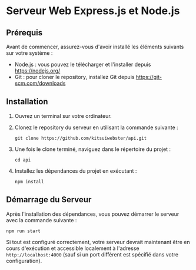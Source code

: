 # Serveur Web Express.js et Node.js

## Prérequis

Avant de commencer, assurez-vous d'avoir installé les éléments suivants sur votre système :

- Node.js : vous pouvez le télécharger et l'installer depuis https://nodejs.org/
- Git : pour cloner le repository, installez Git depuis https://git-scm.com/downloads

## Installation

1. Ouvrez un terminal sur votre ordinateur.
2. Clonez le repository du serveur en utilisant la commande suivante :

    `git clone https://github.com/kitsuiwebster/api.git`

3. Une fois le clone terminé, naviguez dans le répertoire du projet :

    `cd api`

4. Installez les dépendances du projet en exécutant :

    `npm install`

## Démarrage du Serveur

Après l'installation des dépendances, vous pouvez démarrer le serveur avec la commande suivante :

`npm run start`

Si tout est configuré correctement, votre serveur devrait maintenant être en cours d'exécution et accessible localement à l'adresse `http://localhost:4000` (sauf si un port différent est spécifié dans votre configuration).
